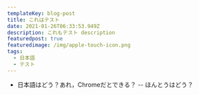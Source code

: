 ```yaml
---
templateKey: blog-post
title: これはテスト
date: 2021-01-26T06:33:53.949Z
description: これもテスト description
featuredpost: true
featuredimage: /img/apple-touch-icon.png
tags:
  - 日本語
  - テスト
---
```

- 日本語はどう？あれ，Chromeだとできる？
-- ほんとうはどう？